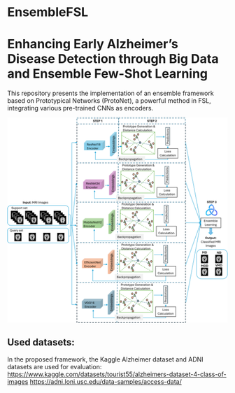 # EnsembleFSL
# Enhancing Early Alzheimer’s Disease Detection through Big Data and Ensemble Few-Shot Learning
This repository presents the implementation of an ensemble framework based on Prototypical Networks (ProtoNet), a powerful method in FSL, integrating various pre-trained CNNs as encoders. 

![Proposed Ensemble Approach Using Enhanced Prototypical Networks](https://github.com/SafaBAtitallah/EnsembleFSL/blob/main/approach.png)

 ## Used datasets:
 In the proposed framework, the Kaggle Alzheimer dataset and ADNI datasets are used for evaluation:
 https://www.kaggle.com/datasets/tourist55/alzheimers-dataset-4-class-of-images
 https://adni.loni.usc.edu/data-samples/access-data/
